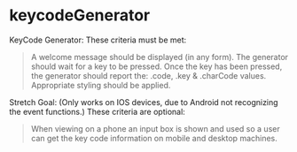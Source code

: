 # keycodeGenerator

KeyCode Generator:
These criteria must be met:
> A welcome message should be displayed (in any form).
> The generator should wait for a key to be pressed.
> Once the key has been pressed, the generator should report the:   .code, .key & .charCode values.
> Appropriate styling should be applied.


Stretch Goal: (Only works on IOS devices, due to Android not recognizing the event functions.)
These criteria are optional:
> When viewing on a phone an input box is shown and used so a user can get the key code information on mobile and desktop machines.


